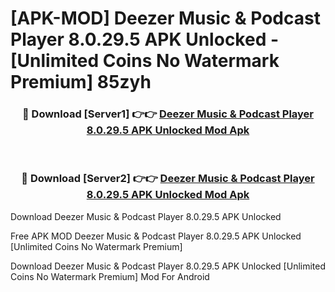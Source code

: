 # [APK-MOD] Deezer  Music & Podcast Player 8.0.29.5 APK Unlocked - [Unlimited Coins No Watermark Premium] 85zyh



<div align="center">
<h3>🔴 Download [Server1] 👉👉 <a href="https://momento.my/?title=Deezer__Music_&_Podcast_Player_8.0.29.5_APK_Unlocked">Deezer  Music & Podcast Player 8.0.29.5 APK Unlocked Mod Apk</a></h3><br>

<h3>🔴 Download [Server2] 👉👉 <a href="https://momento.my/?title=Deezer__Music_&_Podcast_Player_8.0.29.5_APK_Unlocked">Deezer  Music & Podcast Player 8.0.29.5 APK Unlocked Mod Apk</a></h3>
</div>



Download Deezer  Music & Podcast Player 8.0.29.5 APK Unlocked 

Free APK MOD Deezer  Music & Podcast Player 8.0.29.5 APK Unlocked [Unlimited Coins No Watermark Premium]

Download Deezer  Music & Podcast Player 8.0.29.5 APK Unlocked [Unlimited Coins No Watermark Premium] Mod For Android
